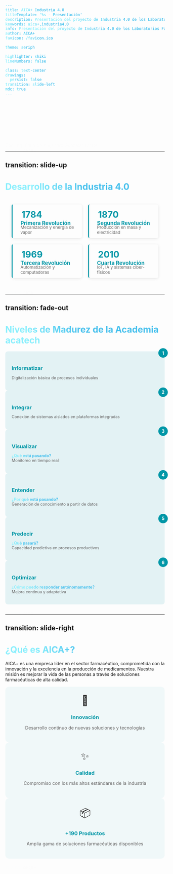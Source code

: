 ```yaml
---
title: AICA+ Industria 4.0
titleTemplate: '%s - Presentación'
description: Presentación del proyecto de Industria 4.0 de los Laboratorios Farmacéuticos AICA+
keywords: aica+,industria4.0
info: Presentación del proyecto de Industria 4.0 de los Laboratorios Farmacéuticos AICA+
author: AICA+
favicon: /favicon.ico

theme: seriph

highlighter: shiki
lineNumbers: false

class: text-center
drawings:
  persist: false
transition: slide-left
mdc: true
---
```


<style>
  .background-container {
    position: fixed;
    top: 0;
    left: 0;
    width: 100%;
    height: 100%;
    background-image: url('/team.webp');
    background-size: cover;
    background-position: center;
    filter: blur(3px);
    z-index: -1;
  }

  .fade-in {
      animation: fadeIn 1s ease-in-out forwards;
    }
  
  @keyframes fadeIn {
    from {
      opacity: 0;
      transform: translateY(20px);
    }
    to {
      opacity: 1;
      transform: translateY(0);
    }
  }

  span {
    background-color: #81dbff;
    background-image: linear-gradient(45deg, #89effd 20%, #46c0ed 50%);
    background-size: 100%;
    -webkit-background-clip: text;
    -moz-background-clip: text;
    -webkit-text-fill-color: transparent;
    -moz-text-fill-color: transparent;
  }
</style>

<div class="background-container"></div>

# <span class="fade-in">Industria 4.0 en los Laboratorios Farmacéuticos AICA+</span>

<div class="text-xl text-gray-200 mt-4 fade-in">
Casi Ing. Eduardo Alejandro Gonzalez Martell
</div>

<div class="abs-br m-6 text-xl fade-in">
  <a href="https://github.com/EduardoProfe666/aica-industry-4.0" target="_blank" class="slidev-icon-btn">
    <carbon:logo-github />
  </a>
</div>

<footer style="color: #05d8f3; font-weight: bold;" class="fade-in abs-b m-6">
  © 2025 <a href="https://www.aica.cu" target="_blank">AICA+</a>
</footer>

---
transition: slide-up
---

# Desarrollo de la Industria 4.0

<div class="timeline-grid m-6">
  <v-click>
    <div class="timeline-item" v-motion :initial="{ opacity: 0, scale: 0.8 }" :enter="{ opacity: 1, scale: 1, transition: { delay: 150 } }">
      <div class="year"><carbon:building-insights-1 />&nbsp; 1784</div>
      <div class="content">
        <h3>Primera Revolución</h3>
        <p>Mecanización y energía de vapor</p>
      </div>
    </div>
  </v-click>

  <v-click>
    <div class="timeline-item" v-motion :initial="{ opacity: 0, scale: 0.8 }" :enter="{ opacity: 1, scale: 1, transition: { delay: 150 } }">
      <div class="year"><carbon:lightning />&nbsp; 1870</div>
      <div class="content">
        <h3>Segunda Revolución</h3>
        <p>Producción en masa y electricidad</p>
      </div>
    </div>
  </v-click>

  <v-click>
    <div class="timeline-item" v-motion :initial="{ opacity: 0, scale: 0.8 }" :enter="{ opacity: 1, scale: 1, transition: { delay: 150 } }">
      <div class="year"><carbon:machine-learning />&nbsp; 1969</div>
      <div class="content">
        <h3>Tercera Revolución</h3>
        <p>Automatización y computadoras</p>
      </div>
    </div>
  </v-click>

  <v-click>
    <div class="timeline-item" v-motion :initial="{ opacity: 0, scale: 0.8 }" :enter="{ opacity: 1, scale: 1, transition: { delay: 150 } }">
      <div class="year"><carbon:ibm-cloud-internet-services />&nbsp; 2010</div>
      <div class="content">
        <h3>Cuarta Revolución</h3>
        <p>IoT, IA y sistemas ciber-físicos</p>
      </div>
    </div>
  </v-click>
</div>

<footer style="color: #05d8f3; font-weight: bold;" class="fade-in abs-b m-6 text-center">
  © 2025 <a href="https://www.aica.cu" target="_blank">AICA+</a>
</footer>

<style>
.timeline-grid {
  display: grid;
  grid-template-columns: repeat(2, 1fr);
  gap: 20px;
  padding: 20px;
}

.timeline-item {
  padding: 15px;
  border-left: 3px solid #0097a7;
  background-color: rgba(255, 255, 255, 0.04);
  border-radius: 5px;
  box-shadow: 0 2px 10px rgba(0, 0, 0, 0.1);
}

.year {
   color: #0097a7;
   font-weight: bold;
   margin-bottom: 5px;
   font-size: 2em;
   display: flex;
   align-items: center;
}

.content {
   padding-left: 10px;
}

.content h3 {
   color: #0097a7;
   margin-top: -5px;
   margin-bottom: -5px;
   font-size: 1.2em;
}

.content p {
   margin-top: -5px;
   margin-bottom: -5px;
   font-size: 0.95em;
   color: #666;
}

h1 {
    background-color: #81dbff;
    background-image: linear-gradient(45deg, #89effd 20%, #46c0ed 50%);
    background-size: 100%;
    -webkit-background-clip: text;
    -moz-background-clip: text;
    -webkit-text-fill-color: transparent;
    -moz-text-fill-color: transparent;
  }
</style>


---
transition: fade-out
---

# Niveles de Madurez de la Academia acatech

<div class="grid grid-cols-3 gap-4 mt-8">
  <v-click>
    <div
    v-motion
    :initial="{ y: 50, opacity: 0 }"
    :enter="{ y: 0, opacity: 1, transition: { delay: 150 } }"
    class="maturity-card"
  >
    <div class="card-number">1</div>
    <h3>Informatizar</h3>
    <p>Digitalización básica de procesos individuales</p>
  </div>
 </v-click>

  <v-click>
  <div
    v-motion
    :initial="{ y: 50, opacity: 0 }"
    :enter="{ y: 0, opacity: 1, transition: { delay: 150 } }"
    class="maturity-card"
  >
    <div class="card-number">2</div>
    <h3>Integrar</h3>
    <p>Conexión de sistemas aislados en plataformas integradas</p>
  </div>
  </v-click>

  <v-click>
  <div
    v-motion
    :initial="{ y: 50, opacity: 0 }"
    :enter="{ y: 0, opacity: 1, transition: { delay: 150 } }"
    class="maturity-card"
  >
    <div class="card-number">3</div>
    <h3>Visualizar</h3>
    <p><span style="font-weight: bold;">¿Qué está pasando?</span> <br>Monitoreo en tiempo real</p>
  </div>
  </v-click>

  <v-click>
  <div
    v-motion
    :initial="{ y: 50, opacity: 0 }"
    :enter="{ y: 0, opacity: 1, transition: { delay: 150 } }"
    class="maturity-card"
  >
    <div class="card-number">4</div>
    <h3>Entender</h3>
    <p><span style="font-weight: bold;">¿Por qué está pasando?</span> <br>Generación de conocimiento a partir de datos</p>
  </div>
  </v-click>

  <v-click>
  <div
    v-motion
    :initial="{ y: 50, opacity: 0 }"
    :enter="{ y: 0, opacity: 1, transition: { delay: 150 } }"
    class="maturity-card"
  >
    <div class="card-number">5</div>
    <h3>Predecir</h3>
    <p><span style="font-weight: bold;">¿Qué pasará?</span> <br>Capacidad predictiva en procesos productivos</p>
  </div>
  </v-click>

  <v-click>
  <div
    v-motion
    :initial="{ y: 50, opacity: 0 }"
    :enter="{ y: 0, opacity: 1, transition: { delay: 150 } }"
    class="maturity-card"
  >
    <div class="card-number">6</div>
    <h3>Optimizar</h3>
    <p><span style="font-weight: bold;">¿Cómo puedo responder autónomamente?</span> <br>Mejora continua y adaptativa</p>
  </div>
  </v-click>
</div>

<footer style="color: #05d8f3; font-weight: bold;" class="fade-in abs-b m-6 text-center">
  © 2025 <a href="https://www.aica.cu" target="_blank">AICA+</a>
</footer>

<style>
.maturity-card {
  background: rgba(0, 151, 167, 0.1);
  border-radius: 8px;
  padding: 20px;
  position: relative;
  transition: transform 0.3s;
}

.maturity-card:hover {
  transform: translateY(-5px);
}

.card-number {
  position: absolute;
  top: -10px;
  right: -10px;
  background: #0097a7;
  color: white;
  width: 30px;
  height: 30px;
  border-radius: 50%;
  display: flex;
  align-items: center;
  justify-content: center;
  font-weight: bold;
}

.maturity-card h3 {
  color: #0097a7;
  margin-bottom: 10px;
}

.maturity-card p {
  font-size: 0.9em;
  color: #666;
}

h1 {
    background-color: #81dbff;
    background-image: linear-gradient(45deg, #89effd 20%, #46c0ed 50%);
    background-size: 100%;
    -webkit-background-clip: text;
    -moz-background-clip: text;
    -webkit-text-fill-color: transparent;
    -moz-text-fill-color: transparent;
  }
</style>

---
transition: slide-right
---

# ¿Qué es AICA+?

<div class="container mx-auto px-4 mt-10">
  <p class="text-gray-700 mb-6">
    AICA+ es una empresa líder en el sector farmacéutico, comprometida con la innovación
    y la excelencia en la producción de medicamentos. Nuestra misión es mejorar la vida
    de las personas a través de soluciones farmacéuticas de alta calidad.
  </p>

  <div class="grid grid-cols-3 gap-6">
    <div 
      v-motion 
      :initial="{ scale: 0.8, opacity: 0 }" 
      :enter="{ scale: 1, opacity: 1, transition: { delay: 300 } }" 
      class="feature-card"
      v-click="{ scale: 1.05 }"
    >
      <div class="icon">🔬</div>
      <h3>Innovación</h3>
      <p>Desarrollo continuo de nuevas soluciones y tecnologías</p>
    </div>
    <div 
      v-motion 
      :initial="{ scale: 0.8, opacity: 0 }" 
      :enter="{ scale: 1, opacity: 1, transition: { delay: 400 } }" 
      class="feature-card"
      v-click="{ scale: 1.05 }"
    >
      <div class="icon">✨</div>
      <h3>Calidad</h3>
      <p>Compromiso con los más altos estándares de la industria</p>
    </div>
    <div 
      v-motion 
      :initial="{ scale: 0.8, opacity: 0 }" 
      :enter="{ scale: 1, opacity: 1, transition: { delay: 500 } }" 
      class="feature-card"
      v-click="{ scale: 1.05 }"
    >
      <div class="icon">📦</div>
      <h3>+190 Productos</h3>
      <p>Amplia gama de soluciones farmacéuticas disponibles</p>
    </div>
  </div>
</div>

<footer style="color: #05d8f3; font-weight: bold;" class="fade-in abs-b m-6 text-center">
  © 2025 <a href="https://www.aica.cu" target="_blank">AICA+</a>
</footer>

<style>
.feature-card {
  background: rgba(0, 151, 167, 0.05);
  border-radius: 12px;
  padding: 1.5rem;
  text-align: center;
  transition: transform 0.3s;
}

.feature-card:hover {
  transform: translateY(-5px);
}

.icon {
  font-size: 2rem;
  margin-bottom: 1rem;
}

.feature-card h3 {
  color: #0097a7;
  margin-bottom: 0.5rem;
}

.feature-card p {
  color: #666;
  font-size: 0.9rem;
}

h1 {
    background-color: #81dbff;
    background-image: linear-gradient(45deg, #89effd 20%, #46c0ed 50%);
    background-size: 100%;
    -webkit-background-clip: text;
    -moz-background-clip: text;
    -webkit-text-fill-color: transparent;
    -moz-text-fill-color: transparent;
  }
</style>
